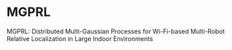 # MGPRL
MGPRL: Distributed Multi-Gaussian Processes for Wi-Fi-based Multi-Robot Relative Localization in Large Indoor Environments
